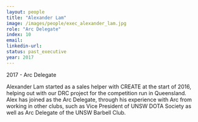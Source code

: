 ```yaml
---
layout: people
title: "Alexander Lam"
image: /images/people/exec_alexander_lam.jpg
role: "Arc Delegate"
index: 10
email:
linkedin-url:
status: past_executive
year: 2017
---
```

2017 - Arc Delegate

Alexander Lam started as a sales helper with CREATE at the start of 2016, helping out with our DRC project for the competition run in Queensland. Alex has joined as the Arc Delegate, through his experience with Arc from working in other clubs, such as Vice President of UNSW DOTA Society as well as Arc Delegate of the UNSW Barbell Club.
